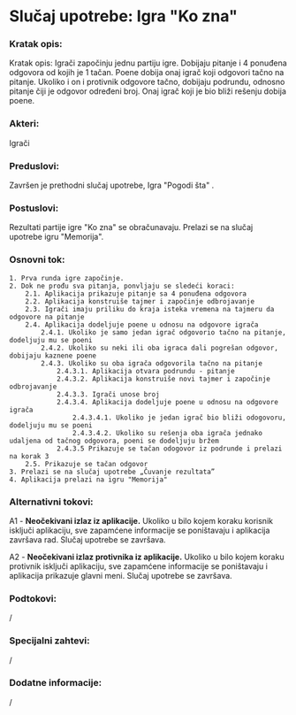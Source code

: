 # Slučaj upotrebe: Igra "Ko zna"

  

### Kratak opis:

Kratak opis: Igrači započinju jednu partiju igre. Dobijaju pitanje i 4 ponuđena odgovora od kojih je 1 tačan. Poene dobija onaj igrač koji odgovori tačno na pitanje. Ukoliko i on i protivnik odgovore tačno, dobijaju podrundu, odnosno pitanje čiji je odgovor određeni broj. Onaj igrač koji je bio bliži rešenju dobija poene.

  

### Akteri:

Igrači

### Preduslovi:

Završen je prethodni slučaj upotrebe, Igra "Pogodi šta" .
  
### Postuslovi:

Rezultati partije igre "Ko zna" se obračunavaju. Prelazi se na slučaj upotrebe igru "Memorija".

### Osnovni tok:

    1. Prva runda igre započinje.
    2. Dok ne prođu sva pitanja, ponvljaju se sledeći koraci:
        2.1. Aplikacija prikazuje pitanje sa 4 ponuđena odgovora
        2.2. Aplikacija konstruiše tajmer i započinje odbrojavanje
        2.3. Igrači imaju priliku do kraja isteka vremena na tajmeru da odgovore na pitanje
        2.4. Aplikacija dodeljuje poene u odnosu na odgovore igrača
            2.4.1. Ukoliko je samo jedan igrač odgovorio tačno na pitanje, dodeljuju mu se poeni
            2.4.2. Ukoliko su neki ili oba igraca dali pogrešan odgovor, dobijaju kaznene poene
            2.4.3. Ukoliko su oba igrača odgovorila tačno na pitanje
	            2.4.3.1. Aplikacija otvara podrundu - pitanje
                2.4.3.2. Aplikacija konstruiše novi tajmer i započinje odbrojavanje
                2.4.3.3. Igrači unose broj
                2.4.3.4. Aplikacija dodeljuje poene u odnosu na odgovore igrača
                    2.4.3.4.1. Ukoliko je jedan igrač bio bliži odogovoru, dodeljuju mu se poeni
                    2.4.3.4.2. Ukoliko su rešenja oba igrača jednako udaljena od tačnog odgovora, poeni se dodeljuju bržem
                2.4.3.5 Prikazuje se tačan odogovor iz podrunde i prelazi na korak 3
        2.5. Prikazuje se tačan odgovor
    3. Prelazi se na slučaj upotrebe „Čuvanje rezultata”
    4. Aplikacija prelazi na igru "Memorija"
  
    

### Alternativni tokovi:

A1 - **Neočekivani izlaz iz aplikacije.** Ukoliko u bilo kojem koraku korisnik isključi aplikaciju,
sve zapamćene informacije se poništavaju i aplikacija završava rad.
Slučaj upotrebe se završava.

A2 - **Neočekivani izlaz protivnika iz aplikacije.** Ukoliko u bilo kojem koraku protivnik isključi
aplikaciju, sve zapamćene informacije se poništavaju i aplikacija prikazuje glavni meni.
Slučaj upotrebe se završava.


### Podtokovi:

/

### Specijalni zahtevi:

/
  

### Dodatne informacije:

/

